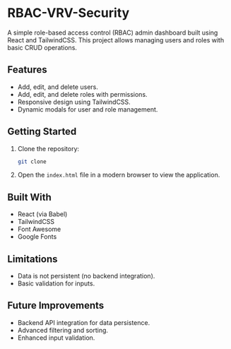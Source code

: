 # RBAC-VRV-Security

A simple role-based access control (RBAC) admin dashboard built using React and TailwindCSS. This project allows managing users and roles with basic CRUD operations.

## Features

- Add, edit, and delete users.
- Add, edit, and delete roles with permissions.
- Responsive design using TailwindCSS.
- Dynamic modals for user and role management.

## Getting Started

1. Clone the repository:
   ```bash
   git clone 
   ```
2. Open the `index.html` file in a modern browser to view the application.

## Built With

- React (via Babel)
- TailwindCSS
- Font Awesome
- Google Fonts

## Limitations

- Data is not persistent (no backend integration).
- Basic validation for inputs.

## Future Improvements

- Backend API integration for data persistence.
- Advanced filtering and sorting.
- Enhanced input validation.
